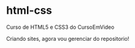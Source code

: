 # html-css
 Curso de HTML5 e CSS3 do CursoEmVideo

Criando sites, agora vou gerenciar do repositorio!